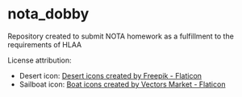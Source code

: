 # nota_dobby
Repository created to submit NOTA homework as a fulfillment to the requirements of HLAA


License attribution:
- Desert icon: <a href="https://www.flaticon.com/free-icons/desert" title="desert icons">Desert icons created by Freepik - Flaticon</a>
- Sailboat icon: <a href="https://www.flaticon.com/free-icons/boat" title="boat icons">Boat icons created by Vectors Market - Flaticon</a>

